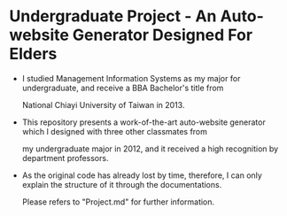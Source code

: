 # Undergraduate Project - An Auto-website Generator Designed For Elders

* I studied Management Information Systems as my major for undergraduate, and receive a BBA Bachelor's title from 

  National Chiayi University of Taiwan in 2013.

* This repository presents a work-of-the-art auto-website generator which I designed with three other classmates from 

  my undergraduate major in 2012, and it received a high recognition by department professors.

* As the original code has already lost by time, therefore, I can only explain the structure of it through the documentations.

  Please refers to "Project.md" for further information.

 
